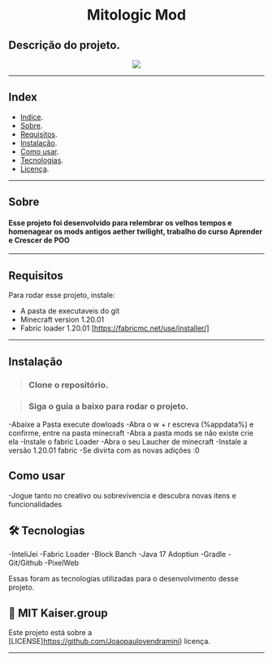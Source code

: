 <h1 align="center">
    Mitologic Mod
</h1>

## Descrição do projeto.

<p align="center">
	<img src="https://img.shields.io/badge/Java-ED8B00?style=for-the-badge&logo=openjdk&logoColor=white" />

    
   
</p>

---

<!-- Exemplo de Index do projeto -->
## Index
- [Indice](#index).
- [Sobre](#sobre).
- [Requisitos](#requisitos).
- [Instalação](#instalação).
- [Como usar](#como-usar).
- [Tecnologias](#tecnologias).
- [Licença](#licença).
---

<!-- Sobre o projeto -->
## Sobre
#### Esse projeto foi desenvolvido para relembrar os velhos tempos e homenagear os mods antigos aether twilight, trabalho do curso Aprender e Crescer de POO

---

<!-- Requisitos para testar ou utilizar o projeto -->
## Requisitos

Para rodar esse projeto, instale:

<!-- Nome da ferramenta e link para a sua documentação ou site -->
- A pasta de executaveis do git
- Minecraft version 1.20.01
- Fabric loader 1.20.01 [https://fabricmc.net/use/installer/]
  

---

<!-- Explicação da instação ou uso -->
## Instalação
> ### Clone o repositório.

> ### Siga o guia a baixo para rodar o projeto.

-Abaixe a Pasta execute dowloads
-Abra o w + r escreva (%appdata%) e confirme, entre na pasta minecraft
-Abra a pasta mods se não existe crie ela
-Instale o fabric Loader
-Abra o seu Laucher de minecraft
-Instale a versão 1.20.01 fabric
-Se divirta com as novas adições :0
<!-- Explicação da instação ou uso -->
## Como usar
-Jogue tanto no creativo ou sobrevivencia e descubra novas itens e funcionalidades

<!-- Tecnologias utilizadas no desenvolvimento do projeto -->
<h2 id="tecnologias">
    🛠 Tecnologias

	
</h2>
        -InteliJei
	-Fabric Loader
	-Block Banch
	-Java 17 Adoptiun
	-Gradle
	-Git/Github
	-PixelWeb

Essas foram as tecnologias utilizadas para o desenvolvimento desse projeto.


<!-- Licença do projeto -->
<h2 id="licença">
    📝 MIT
	Kaiser.group
</h2>

Este projeto está sobre a [LICENSE]https://github.com/Joaopaulovendramini) licença.

---

